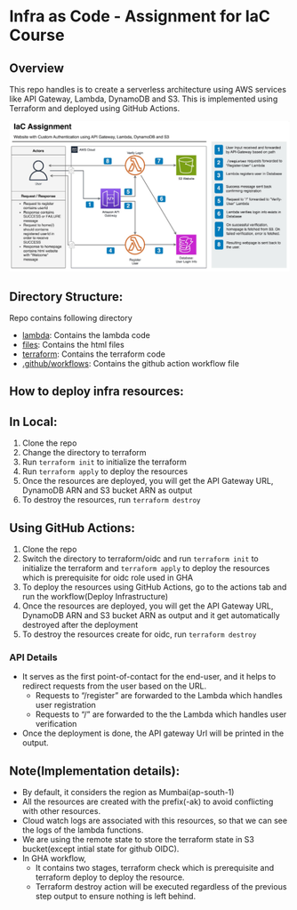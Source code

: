 # Infra as Code - Assignment for IaC Course

## Overview

This repo handles is to create a serverless architecture using AWS services like API Gateway, Lambda, DynamoDB and S3.
This is implemented using Terraform and deployed using GitHub Actions.

![Assignment details and diagram](./images/assignment.png)

## Directory Structure:
Repo contains following directory
- [lambda](./lambda): Contains the lambda code
- [files](./files): Contains the html files
- [terraform](./terraform): Contains the terraform code
- [.github/workflows](./.github/workflows): Contains the github action workflow file

## How to deploy infra resources:
## In Local:
1. Clone the repo
2. Change the directory to terraform
3. Run `terraform init` to initialize the terraform
4. Run `terraform apply` to deploy the resources
5. Once the resources are deployed, you will get the API Gateway URL, DynamoDB ARN and S3 bucket ARN as output
6. To destroy the resources, run `terraform destroy`

## Using GitHub Actions:
1. Clone the repo
2. Switch the directory to terraform/oidc and run `terraform init` to initialize the terraform and `terraform apply` to deploy the resources which is prerequisite for oidc role used in GHA
3. To deploy the resources using GitHub Actions, go to the actions tab and run the workflow(Deploy Infrastructure)
4. Once the resources are deployed, you will get the API Gateway URL, DynamoDB ARN and S3 bucket ARN as output and it get automatically destroyed after the deployment
5. To destroy the resources create for oidc, run `terraform destroy`

### API Details
- It serves as the first point-of-contact for the end-user, and it helps to redirect requests from the user based on the URL.
    - Requests to “/register” are forwarded to the Lambda which handles user registration
    - Requests to “/” are forwarded to the the Lambda which handles user verification
- Once the deployment is done, the API gateway Url will be printed in the output.


## Note(Implementation details):
* By default, it considers the region as Mumbai(ap-south-1)
* All the resources are created with the prefix(-ak) to avoid conflicting with other resources.
* Cloud watch logs are associated with this resources, so that we can see the logs of the lambda functions.
* We are using the remote state to store the terraform state in S3 bucket(except intial state for github OIDC).
* In GHA workflow,
    * It contains two stages, terraform check which is prerequisite and terraform deploy to deploy the resource.
    * Terraform destroy action will be executed regardless of the previous step output to ensure nothing is left behind.